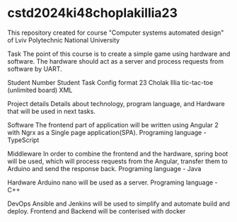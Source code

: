 # cstd2024ki48choplakillia23
This repository created for course "Computer systems automated design" of Lviv Polytechnic National University

Task
The point of this course is to create a simple game using hardware and software. The hardware should act as a server and process requests from software by UART.

Student
Number	Student	Task	Config format
23	Cholak Illia	tic-tac-toe (unlimited board)	XML

Project details
Details about technology, program language, and Hardware that will be used in next tasks.

Software
The frontend part of application will be written using Angular 2 with Ngrx as a Single page application(SPA). Programing language - TypeScript

Middleware
In order to combine the frontend and the hardware, spring boot will be used, which will process requests from the Angular, transfer them to Arduino and send the response back. Programing language - Java

Hardware
Arduino nano will be used as a server. Programing language - C++

DevOps
Ansible and Jenkins will be used to simplify and automate build and deploy. Frontend and Backend will be conterised with docker

